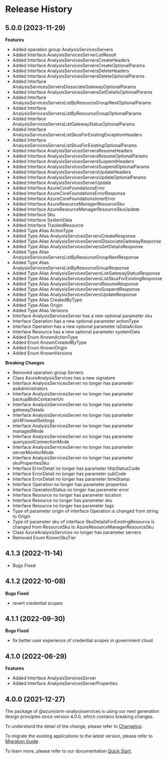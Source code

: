 # Release History
    
## 5.0.0 (2023-11-29)
    
**Features**

  - Added operation group AnalysisServicesServers
  - Added Interface AnalysisServicesServerListResult
  - Added Interface AnalysisServicesServersCreateHeaders
  - Added Interface AnalysisServicesServersCreateOptionalParams
  - Added Interface AnalysisServicesServersDeleteHeaders
  - Added Interface AnalysisServicesServersDeleteOptionalParams
  - Added Interface AnalysisServicesServersDissociateGatewayOptionalParams
  - Added Interface AnalysisServicesServersGetDetailsOptionalParams
  - Added Interface AnalysisServicesServersListByResourceGroupNextOptionalParams
  - Added Interface AnalysisServicesServersListByResourceGroupOptionalParams
  - Added Interface AnalysisServicesServersListGatewayStatusOptionalParams
  - Added Interface AnalysisServicesServersListSkusForExistingExceptionHeaders
  - Added Interface AnalysisServicesServersListSkusForExistingOptionalParams
  - Added Interface AnalysisServicesServersResumeHeaders
  - Added Interface AnalysisServicesServersResumeOptionalParams
  - Added Interface AnalysisServicesServersSuspendHeaders
  - Added Interface AnalysisServicesServersSuspendOptionalParams
  - Added Interface AnalysisServicesServersUpdateHeaders
  - Added Interface AnalysisServicesServersUpdateOptionalParams
  - Added Interface AnalysisServicesServerUpdate
  - Added Interface AzureCoreFoundationsError
  - Added Interface AzureCoreFoundationsErrorResponse
  - Added Interface AzureCoreFoundationsInnerError
  - Added Interface AzureResourceManagerResourceSku
  - Added Interface AzureResourceManagerResourceSkuUpdate
  - Added Interface Sku
  - Added Interface SystemData
  - Added Interface TrackedResource
  - Added Type Alias ActionType
  - Added Type Alias AnalysisServicesServersCreateResponse
  - Added Type Alias AnalysisServicesServersDissociateGatewayResponse
  - Added Type Alias AnalysisServicesServersGetDetailsResponse
  - Added Type Alias AnalysisServicesServersListByResourceGroupNextResponse
  - Added Type Alias AnalysisServicesServersListByResourceGroupResponse
  - Added Type Alias AnalysisServicesServersListGatewayStatusResponse
  - Added Type Alias AnalysisServicesServersListSkusForExistingResponse
  - Added Type Alias AnalysisServicesServersResumeResponse
  - Added Type Alias AnalysisServicesServersSuspendResponse
  - Added Type Alias AnalysisServicesServersUpdateResponse
  - Added Type Alias CreatedByType
  - Added Type Alias Origin
  - Added Type Alias Versions
  - Interface AnalysisServicesServer has a new optional parameter sku
  - Interface Operation has a new optional parameter actionType
  - Interface Operation has a new optional parameter isDataAction
  - Interface Resource has a new optional parameter systemData
  - Added Enum KnownActionType
  - Added Enum KnownCreatedByType
  - Added Enum KnownOrigin
  - Added Enum KnownVersions

**Breaking Changes**

  - Removed operation group Servers
  - Class AzureAnalysisServices has a new signature
  - Interface AnalysisServicesServer no longer has parameter asAdministrators
  - Interface AnalysisServicesServer no longer has parameter backupBlobContainerUri
  - Interface AnalysisServicesServer no longer has parameter gatewayDetails
  - Interface AnalysisServicesServer no longer has parameter ipV4FirewallSettings
  - Interface AnalysisServicesServer no longer has parameter managedMode
  - Interface AnalysisServicesServer no longer has parameter querypoolConnectionMode
  - Interface AnalysisServicesServer no longer has parameter serverMonitorMode
  - Interface AnalysisServicesServer no longer has parameter skuPropertiesSku
  - Interface ErrorDetail no longer has parameter httpStatusCode
  - Interface ErrorDetail no longer has parameter subCode
  - Interface ErrorDetail no longer has parameter timeStamp
  - Interface Operation no longer has parameter properties
  - Interface OperationStatus no longer has parameter error
  - Interface Resource no longer has parameter location
  - Interface Resource no longer has parameter sku
  - Interface Resource no longer has parameter tags
  - Type of parameter origin of interface Operation is changed from string to Origin
  - Type of parameter sku of interface SkuDetailsForExistingResource is changed from ResourceSku to AzureResourceManagerResourceSku
  - Class AzureAnalysisServices no longer has parameter servers
  - Removed Enum KnownSkuTier
    
## 4.1.3 (2022-11-14)

-  Bugs Fixed

## 4.1.2 (2022-10-08)

**Bugs Fixed**

  -  revert credential scopes

## 4.1.1 (2022-09-30)

**Bugs Fixed**

  -  fix better user experience of credential scopes in government cloud

## 4.1.0 (2022-06-29)
    
**Features**

  - Added Interface AnalysisServicesServer
  - Added Interface AnalysisServicesServerProperties
    
    
## 4.0.0 (2021-12-27)

The package of @azure/arm-analysisservices is using our next generation design principles since version 4.0.0, which contains breaking changes.

To understand the detail of the change, please refer to [Changelog](https://aka.ms/js-track2-changelog).

To migrate the existing applications to the latest version, please refer to [Migration Guide](https://aka.ms/js-track2-migration-guide).

To learn more, please refer to our documentation [Quick Start](https://aka.ms/js-track2-quickstart).
